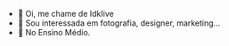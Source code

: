 - 👋 Oi, me chame de IdkIive
- 👀  Sou interessada em fotografia, designer, marketing...
- 🌱 No Ensino Médio.

